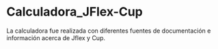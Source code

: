 # Calculadora_JFlex-Cup
La calculadora fue realizada con diferentes fuentes de documentación e información acerca de Jflex y Cup. 

